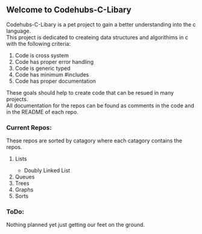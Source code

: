 ## Welcome to Codehubs-C-Libary

Codehubs-C-Libary is a pet project to gain a better understanding into the c language.\
This project is dedicated to createing data structures and algorithims in c with the following criteria:
<ol>
  <li> Code is cross system </li>
  <li> Code has proper error handling </li>
  <li> Code is generic typed</li>
  <li> Code has minimum #includes </li>
  <li> Code has proper documentation </li>
</ol>

These goals should help to create code that can be resued in many projects.\
All documentation for the repos can be found as comments in the code and in the README of each repo.

### Current Repos:
These repos are sorted by catagory where each catagory contains the repos.
<ol>
  <li> Lists </li>
    <ul>
      <li> Doubly Linked List </li> 
    </ul>
  <li> Queues </li>
  <li> Trees </li>
  <li> Graphs </li>
  <li> Sorts </li>
</ol>

### ToDo:
Nothing planned yet just getting our feet on the ground.
 
